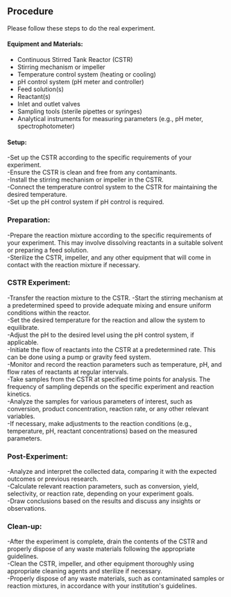 ## Procedure

Please follow these steps to do the real experiment.

#### Equipment and Materials:
- Continuous Stirred Tank Reactor (CSTR)
- Stirring mechanism or impeller
- Temperature control system (heating or cooling)
- pH control system (pH meter and controller)
- Feed solution(s)
- Reactant(s)
- Inlet and outlet valves
- Sampling tools (sterile pipettes or syringes)
- Analytical instruments for measuring parameters (e.g., pH meter, spectrophotometer)

#### Setup:

-Set up the CSTR according to the specific requirements of your experiment.<br>
-Ensure the CSTR is clean and free from any contaminants.<br>
-Install the stirring mechanism or impeller in the CSTR.<br>
-Connect the temperature control system to the CSTR for maintaining the desired temperature.<br>
-Set up the pH control system if pH control is required.<br>
### Preparation:
-Prepare the reaction mixture according to the specific requirements of your experiment. This may involve dissolving reactants in a suitable solvent or preparing a feed solution.<br>
-Sterilize the CSTR, impeller, and any other equipment that will come in contact with the reaction mixture if necessary.<br>

### CSTR Experiment:
-Transfer the reaction mixture to the CSTR.
-Start the stirring mechanism at a predetermined speed to provide adequate mixing and ensure uniform conditions within the reactor.<br>
-Set the desired temperature for the reaction and allow the system to equilibrate.<br>
-Adjust the pH to the desired level using the pH control system, if applicable.<br>
-Initiate the flow of reactants into the CSTR at a predetermined rate. This can be done using a pump or gravity feed system.<br>
-Monitor and record the reaction parameters such as temperature, pH, and flow rates of reactants at regular intervals.<br>
-Take samples from the CSTR at specified time points for analysis. The frequency of sampling depends on the specific experiment and reaction kinetics.<br>
-Analyze the samples for various parameters of interest, such as conversion, product concentration, reaction rate, or any other relevant variables.<br>
-If necessary, make adjustments to the reaction conditions (e.g., temperature, pH, reactant concentrations) based on the measured parameters.<br>
### Post-Experiment:
-Analyze and interpret the collected data, comparing it with the expected outcomes or previous research.<br>
-Calculate relevant reaction parameters, such as conversion, yield, selectivity, or reaction rate, depending on your experiment goals.<br>
-Draw conclusions based on the results and discuss any insights or observations.<br>
### Clean-up:
-After the experiment is complete, drain the contents of the CSTR and properly dispose of any waste materials following the appropriate guidelines.<br>
-Clean the CSTR, impeller, and other equipment thoroughly using appropriate cleaning agents and sterilize if necessary.<br>
-Properly dispose of any waste materials, such as contaminated samples or reaction mixtures, in accordance with your institution's guidelines.<br>

